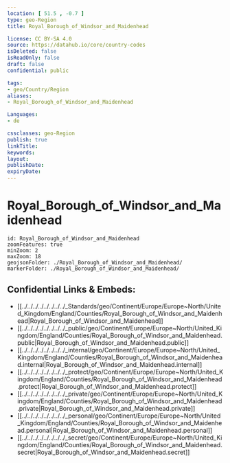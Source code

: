 ```yaml
---
location: [ 51.5 , -0.7 ] 
type: geo-Region
title: Royal_Borough_of_Windsor_and_Maidenhead

license: CC BY-SA 4.0
source: https://datahub.io/core/country-codes
isDeleted: false
isReadOnly: false
draft: false
confidential: public

tags:
- geo/Country/Region
aliases:
- Royal_Borough_of_Windsor_and_Maidenhead

Languages:
- de

cssclasses: geo-Region
publish: true
linkTitle: 
keywords: 
layout: 
publishDate: 
expiryDate: 
---
```


# Royal_Borough_of_Windsor_and_Maidenhead

```leaflet
id: Royal_Borough_of_Windsor_and_Maidenhead
zoomFeatures: true 
minZoom: 2 
maxZoom: 18
geojsonFolder: ./Royal_Borough_of_Windsor_and_Maidenhead/
markerFolder: ./Royal_Borough_of_Windsor_and_Maidenhead/
```


## Confidential Links & Embeds: 
- [[../../../../../../../../_Standards/geo/Continent/Europe/Europe~North/United_Kingdom/England/Counties/Royal_Borough_of_Windsor_and_Maidenhead|Royal_Borough_of_Windsor_and_Maidenhead]] 
- [[../../../../../../../../_public/geo/Continent/Europe/Europe~North/United_Kingdom/England/Counties/Royal_Borough_of_Windsor_and_Maidenhead.public|Royal_Borough_of_Windsor_and_Maidenhead.public]] 
- [[../../../../../../../../_internal/geo/Continent/Europe/Europe~North/United_Kingdom/England/Counties/Royal_Borough_of_Windsor_and_Maidenhead.internal|Royal_Borough_of_Windsor_and_Maidenhead.internal]] 
- [[../../../../../../../../_protect/geo/Continent/Europe/Europe~North/United_Kingdom/England/Counties/Royal_Borough_of_Windsor_and_Maidenhead.protect|Royal_Borough_of_Windsor_and_Maidenhead.protect]] 
- [[../../../../../../../../_private/geo/Continent/Europe/Europe~North/United_Kingdom/England/Counties/Royal_Borough_of_Windsor_and_Maidenhead.private|Royal_Borough_of_Windsor_and_Maidenhead.private]] 
- [[../../../../../../../../_personal/geo/Continent/Europe/Europe~North/United_Kingdom/England/Counties/Royal_Borough_of_Windsor_and_Maidenhead.personal|Royal_Borough_of_Windsor_and_Maidenhead.personal]] 
- [[../../../../../../../../_secret/geo/Continent/Europe/Europe~North/United_Kingdom/England/Counties/Royal_Borough_of_Windsor_and_Maidenhead.secret|Royal_Borough_of_Windsor_and_Maidenhead.secret]] 

